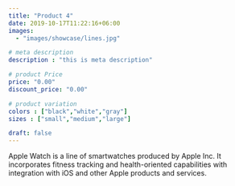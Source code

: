 ```yaml
---
title: "Product 4"
date: 2019-10-17T11:22:16+06:00
images:
  - "images/showcase/lines.jpg"

# meta description
description : "this is meta description"

# product Price
price: "0.00"
discount_price: "0.00"

# product variation
colors : ["black","white","gray"]
sizes : ["small","medium","large"]

draft: false
---
```


Apple Watch is a line of smartwatches produced by Apple Inc. It incorporates fitness tracking and health-oriented capabilities with integration with iOS and other Apple products and services.
